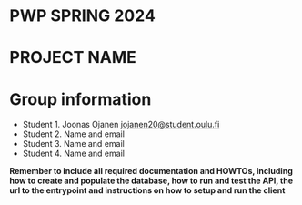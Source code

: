 # PWP SPRING 2024
# PROJECT NAME
# Group information
* Student 1. Joonas Ojanen jojanen20@student.oulu.fi
* Student 2. Name and email
* Student 3. Name and email
* Student 4. Name and email

__Remember to include all required documentation and HOWTOs, including how to create and populate the database, how to run and test the API, the url to the entrypoint and instructions on how to setup and run the client__


